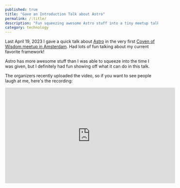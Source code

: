 ```yaml
---
published: true
title: "Gave an Introduction Talk about Astro"
permalink: /:title/
description: "Fun squeezing awesome Astro stuff into a tiny meetup talk"
category: technology
---
```


Last April 19, 2023 I gave a quick talk about [Astro](https://astro.build) in the very first [Coven of Wisdom meetup in Amsterdam](https://www.meetup.com/coven-of-wisdom-amsterdam/events/292064053/). Had lots of fun talking about my current favorite framework!<!--more-->

Astro has more awesome stuff than I was able to squeeze into the time I was given, but I definitely had fun showing off what it can do in this talk.

The organizers recently uploaded the video, so if you want to see people laugh at me, here's the recording:

<iframe width="560" height="315" src="https://www.youtube.com/embed/fJ1paUQzy6I" title="YouTube video player" frameborder="0" allow="accelerometer; autoplay; clipboard-write; encrypted-media; gyroscope; picture-in-picture; web-share" allowfullscreen></iframe>
